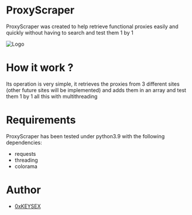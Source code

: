 
# ProxyScraper

ProxyScraper was created to help retrieve functional proxies easily and quickly without having to search and test them 1 by 1 

![Logo](https://i.ibb.co/sstMLnG/Screenshot-at-2023-02-21-14-55-06.png)


# How it work ?
Its operation is very simple, it retrieves the proxies from 3 different sites (other future sites will be implemented) and adds them in an array and test them 1 by 1 all this with multithreading 

# Requirements
ProxyScraper has been tested under python3.9 with the following dependencies: 

- requests
- threading
- colorama

# Author
- [0xKEYSEX](https://github.com/0xKEYSEX) 
